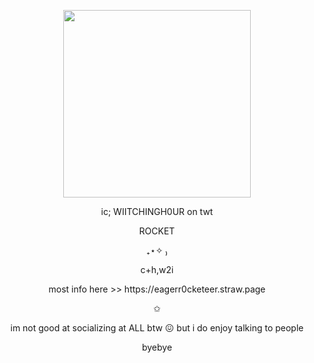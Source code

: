 <p align="center">
  <img width="300" height="300" src="https://i.imgur.com/vBMxPGj.png">
</p>
<p align="center">  ic; WIITCHINGH0UR on twt </p>
<p align="center">  ROCKET </p>
<p align="center"> ₊⋆✧ ₎ </p>
<p align="center"> c+h,w2i </p>
<p align="center">  most info here >> https://eagerr0cketeer.straw.page </p>
<p align="center"> ✩‎ </p>
<p align="center">  im not good at socializing at ALL btw 😖 but i do enjoy talking to people </p>
<p align="center"> byebye </p>
